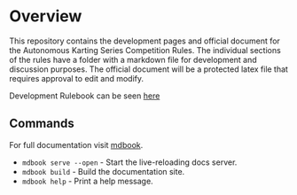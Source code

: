# Overview

This repository contains the development pages and official document for the Autonomous Karting Series Competition Rules. The individual sections of the rules have a folder with a markdown file for development and discussion purposes. The official document will be a protected latex file that requires approval to edit and modify.

Development Rulebook can be seen [here](https://autonomous-karting-series.github.io/Rulebook/)

## Commands

For full documentation visit [mdbook](https://rust-lang.github.io/mdBook/).

* `mdbook serve --open` - Start the live-reloading docs server.
* `mdbook build` - Build the documentation site.
* `mdbook help` - Print a help message.